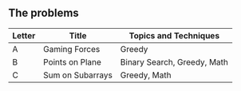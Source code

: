## The problems

|  Letter | Title                     | Topics and Techniques       |
|---------|---------------------------|-----------------------------|
|  A | Gaming Forces            | Greedy                      |
|  B | Points on Plane            | Binary Search, Greedy, Math                       |
|  C | Sum on Subarrays            | Greedy, Math                       |
